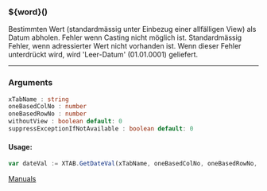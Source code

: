﻿### ${word}()
Bestimmten Wert (standardmässig unter Einbezug einer allfälligen View) als Datum abholen. Fehler wenn Casting nicht möglich ist. Standardmässig Fehler, wenn adressierter Wert nicht vorhanden ist. Wenn dieser Fehler unterdrückt wird, wird 'Leer-Datum' (01.01.0001) geliefert.

----

### Arguments
```ts
xTabName : string
oneBasedColNo : number
oneBasedRowNo : number
withoutView : boolean default: 0
suppressExceptionIfNotAvailable : boolean default: 0
```
#### Usage:
```ts
var dateVal := XTAB.GetDateVal(xTabName, oneBasedColNo, oneBasedRowNo, withoutView, suppressExceptionIfNotAvailable)
```

[Manuals](https://manuals.opacc.ch/docs/doku2401/F-Script/ScriptBlockFunc.XTAB.GetDateVal.html)
